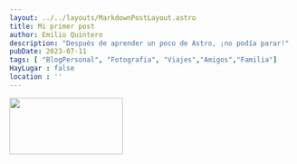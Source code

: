 ```yaml
---
layout: ../../layouts/MarkdownPostLayout.astro
title: Mi primer post
author: Emilio Quintero
description: "Después de aprender un poco de Astro, ¡no podía parar!"
pubDate: 2023-07-11
tags: [ "BlogPersonal", "Fotografia", "Viajes","Amigos","Familia"]
HayLugar : false
location : ''
---
```


<div class="flex flex-wrap masx-w-6 gap-8 mx-auto py-5"  style="justify-content: center;"  id="gallery">
    <a 
      class="group hover:scale-105 transition-all relative" 
      href="../../Post1/Img-3.jpg" 
      data-pswp-width="3000" 
      data-pswp-height="2000" 
      target="_blank">
   <img src="../../Post1/Img-3.jpg" width="200" height="100" alt="" class="rounded-sm shadow-2xl hover:shadow-black-100/75" />
   </a>
</div>